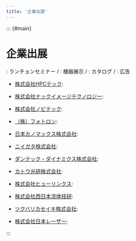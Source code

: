 ```yaml
---
title: '企業出展'
---
```


::: {#main}

# 企業出展
<i class="fas fa-utensils"></i>: ランチョンセミナー / <i class="fas fa-flask"></i>: 機器展示 / <i class="fas fa-book-open"></i>: カタログ / <i class="fas fa-ad"></i>: 広告

- [株式会社HPCテック](sponsor_hpc.html): <i class="fas fa-utensils"></i> <i class="fas fa-flask"></i>

- [株式会社ナックイメージテクノロジー](sponsor_nac.html): <i class="fas fa-flask"></i>

- [株式会社ノビテック](sponsor_nobby.html): <i class="fas fa-utensils"></i> <i class="fas fa-flask"></i>

- [（株）フォトロン](sponsor_photron.html): <i class="fas fa-utensils"></i> <i class="fas fa-flask"></i>

- [日本カノマックス株式会社](sponsor_kanomax.html): <i class="fas fa-ad"></i>

- [ニイガタ株式会社](sponsor_niigata.html): <i class="fas fa-flask"></i>

- [ダンテック・ダイナミクス株式会社](sponsor_dantec.html): <i class="fas fa-flask"></i> <i class="fas fa-ad"></i>

- [カトウ光研株式会社](sponsor_kk.html): <i class="fas fa-ad"></i>

- [株式会社ヒューリンクス](sponsor_hulinks.html): <i class="fas fa-ad"></i>

- [株式会社西日本流体技研](sponsor_fel.html): <i class="fas fa-flask"></i> <i class="fas fa-book-open"></i>

- [ツクバリカセイキ株式会社](sponsor_trs.html): <i class="fas fa-ad"></i>

- [株式会社日本レーザー](sponsor_laser.html): <i class="fas fa-book-open"></i>


<!--
# 展示・広告


# 広告


# カタログ


## ランチョンセミナー

- 株式会社HPCテック

- 株式会社ノビテック

- [（株）フォトロン](https://www.photron.co.jp/products/hsvcam/infinicam/)


## 機器展示

- 株式会社HPCテック

- [株式会社ナックイメージテクノロジー](https://www.nacinc.jp/)

- 株式会社ノビテック

- [（株）フォトロン](https://www.photron.co.jp/products/hsvcam/infinicam/)

- ニイガタ株式会社

- [ダンテック・ダイナミクス株式会社](https://www.dantecdynamics.com/ja/)

- [株式会社西日本流体技研](http://fel.ne.jp/)
-->

:::
